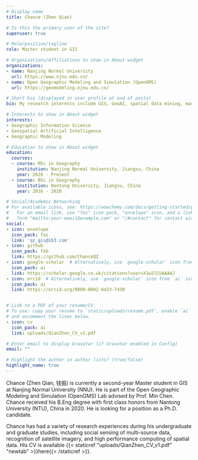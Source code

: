 ```yaml
---
# Display name
title: Chance (Zhen Qian)

# Is this the primary user of the site?
superuser: true

# Role/position/tagline
role: Master student in GIS

# Organizations/Affiliations to show in About widget
organizations:
- name: Nanjing Normal University
  url: https://www.njnu.edu.cn/
- name: Open Geographic Modeling and Simulation (OpenGMS)
  url: https://geomodeling.njnu.edu.cn/

# Short bio (displayed in user profile at end of posts)
bio: My research interests include GIS, GeoAI, spatial data mining, machine learning, deep learning, and geographic modeling.

# Interests to show in About widget
interests:
- Geographic Information Science
- Geospatial Artificial Intelligence
- Geographic Modeling

# Education to show in About widget
education:
  courses:
  - course: MSc in Geography
    institution: Nanjing Normal University, Jiangsu, China
    year: 2020 - Present
  - course: BSc in Geography
    institution: Nantong University, Jiangsu, China
    year: 2016 - 2020

# Social/Academic Networking
# For available icons, see: https://wowchemy.com/docs/getting-started/page-builder/#icons
#   For an email link, use "fas" icon pack, "envelope" icon, and a link in the
#   form "mailto:your-email@example.com" or "/#contact" for contact widget.
social:
- icon: envelope
  icon_pack: fas
  link: 'qz_gis@163.com'
- icon: github
  icon_pack: fab
  link: https://github.com/ChanceQZ
- icon: google-scholar  # Alternatively, use `google-scholar` icon from `ai` icon pack
  icon_pack: ai
  link: https://scholar.google.co.uk/citations?user=X1w2lCUAAAAJ
- icon: orcid  # Alternatively, use `google-scholar` icon from `ai` icon pack
  icon_pack: ai
  link: https://orcid.org/0000-0002-0423-7430


# Link to a PDF of your resume/CV.
# To use: copy your resume to `static/uploads/resume.pdf`, enable `ai` icons in `params.toml`, 
# and uncomment the lines below.
- icon: cv
  icon_pack: ai
  link: uploads/QianZhen_CV_v1.pdf

# Enter email to display Gravatar (if Gravatar enabled in Config)
email: ""

# Highlight the author in author lists? (true/false)
highlight_name: true
---
```


Chance (Zhen Qian, 钱振) is currently a second-year Master student in GIS at Nanjing Normal University (NNU). He is part of the Open Geographic Modeling and Simulation (OpenGMS) Lab advised by Prof. Min Chen. Chance received his B.Eng degree with first class honors from Nantong University (NTU), China in 2020. He is looking for a position as a Ph.D. candidate.

Chance has had a variety of research experiences during his undergraduate and graduate studies, including social sensing of multi-source data, recognition of satellite imagery, and high performance computing of spatial data. His CV is available {{< staticref "uploads/QianZhen_CV_v1.pdf" "newtab" >}}here{{< /staticref >}}.

